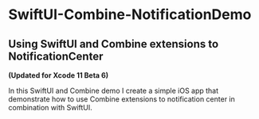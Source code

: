 # SwiftUI-Combine-NotificationDemo
## Using SwiftUI and Combine extensions to NotificationCenter
**(Updated for Xcode 11 Beta 6)**

In this SwiftUI and Combine demo I create a simple iOS app that demonstrate how to use Combine extensions to notification center in
combination with SwiftUI.
